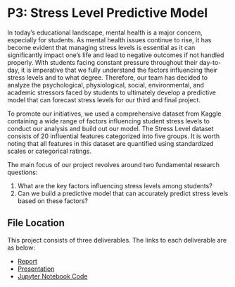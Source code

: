 # P3: Stress Level Predictive Model

In today’s educational landscape, mental health is a major concern, especially for students. As mental health issues continue to rise, it has become evident that managing stress levels is essential as it can significantly impact one’s life and lead to negative outcomes if not handled properly. With students facing constant pressure throughout their day-to-day, it is imperative that we fully understand the factors influencing their stress levels and to what degree. Therefore, our team has decided to analyze the psychological, physiological, social, environmental, and academic stressors faced by students to ultimately develop a predictive model that can forecast stress levels for our third and final project.

To promote our initiatives, we used a comprehensive dataset from Kaggle containing a wide range of factors influencing student stress levels to conduct our analysis and build out our model. The Stress Level dataset consists of 20 influential features categorized into five groups. It is worth noting that all features in this dataset are quantified using standardized scales or categorical ratings.

The main focus of our project revolves around two fundamental research questions:
1. What are the key factors influencing stress levels among students?
2. Can we build a predictive model that can accurately predict stress levels based on these factors?

## File Location
This project consists of three deliverables. The links to each deliverable are as below:
- [Report](https://github.com/josephhchoi/data-portfolio/blob/main/Data%20Science%20Projects/P3%20-%20Stress%20Level%20Predictive%20Model/02.%20Report%20-%20P3.pdf)
- [Presentation](https://github.com/josephhchoi/data-portfolio/blob/main/Data%20Science%20Projects/P3%20-%20Stress%20Level%20Predictive%20Model/04.%20Presentation%20-%20P3.pdf)
- [Jupyter Notebook Code](https://github.com/josephhchoi/data-portfolio/blob/main/Data%20Science%20Projects/P3%20-%20Stress%20Level%20Predictive%20Model/05.%20Jupyter%20Notebook%20Code%20-%20P3.ipynb)

